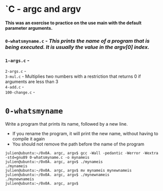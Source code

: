 # `C - argc and argv
**This was an exercise to practice on the use main with the default parameter arguments.**

### `0-whatsmyname.c` -  *This prints the name of a program that is being executed. It is usually the value in the **argv[0]** index.*  
### `1-args.c` -
`2-args.c` -  
`3-mul.c` - Multiplies two numbers with a restriction that returns 0 if arguments are less than 3  
`4-add.c` -  
`100-change.c` - 

# `0-whatsmyname`
Write a program that prints its name, followed by a new line.
* If you rename the program, it will print the new name, without having to compile it again
* You should not remove the path before the name of the program
```
julien@ubuntu:~/0x0A. argc, argv$ gcc -Wall -pedantic -Werror -Wextra -std=gnu89 0-whatsmyname.c -o mynameis
julien@ubuntu:~/0x0A. argc, argv$ ./mynameis 
./mynameis
julien@ubuntu:~/0x0A. argc, argv$ mv mynameis mynewnameis
julien@ubuntu:~/0x0A. argc, argv$ ./mynewnameis 
./mynewnameis
julien@ubuntu:~/0x0A. argc, argv$ 
```
